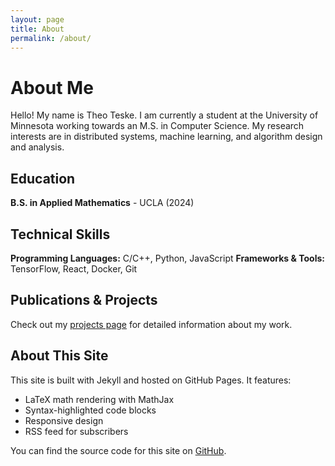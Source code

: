 ```yaml
---
layout: page
title: About
permalink: /about/
---
```


# About Me

Hello! My name is Theo Teske. I am currently a student at the University of Minnesota working towards an M.S. in Computer Science. My research interests are in distributed systems, machine learning, and algorithm design and analysis.

## Education

**B.S. in Applied Mathematics** - UCLA (2024)

## Technical Skills

**Programming Languages:** C/C++, Python, JavaScript
**Frameworks & Tools:** TensorFlow, React, Docker, Git

## Publications & Projects

Check out my [projects page](/projects) for detailed information about my work.

## About This Site

This site is built with Jekyll and hosted on GitHub Pages. It features:
- LaTeX math rendering with MathJax
- Syntax-highlighted code blocks
- Responsive design
- RSS feed for subscribers

You can find the source code for this site on [GitHub](https://github.com/theoteske/theoteske.github.io).